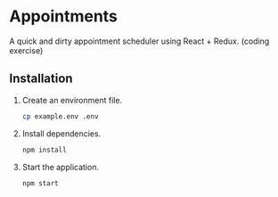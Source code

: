 # Appointments

A quick and dirty appointment scheduler using React + Redux. (coding exercise)

## Installation

 1. Create an environment file.

    ```sh
    cp example.env .env
    ```

 2. Install dependencies.

    ```sh
    npm install
    ```

 3. Start the application.

    ```sh
    npm start
    ```

